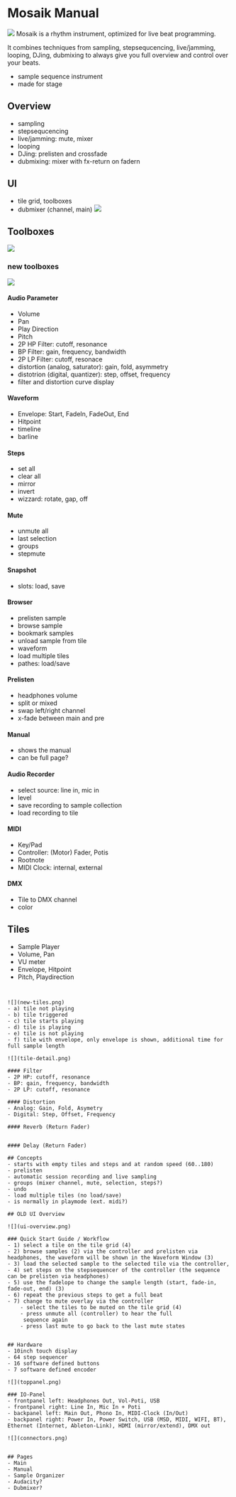 # Mosaik Manual
![](logo.png)
Mosaik is a rhythm instrument, optimized for live beat programming. 

It combines techniques from sampling, stepsequcencing, live/jamming, looping, DJing, dubmixing to always give you full overview and control over your beats.

- sample sequence instrument
- made for stage

## Overview
- sampling
- stepsequcencing
- live/jamming: mute, mixer
- looping
- DJing: prelisten and crossfade
- dubmixing: mixer with fx-return on fadern

## UI
- tile grid, toolboxes
- dubmixer (channel, main)
![](new-ui.png)


## Toolboxes

![](toolboxes.png)

### new toolboxes
![](hwui-gui.png)


#### Audio Parameter
- Volume
- Pan
- Play Direction
- Pitch
- 2P HP Filter: cutoff, resonance
- BP Filter: gain, frequency, bandwidth
- 2P LP Filter: cutoff, resonace
- distortion (analog, saturator): gain, fold, asymmetry
- distotrion (digital, quantizer): step, offset, frequency
- filter and distortion curve display 

#### Waveform 
- Envelope: Start, FadeIn, FadeOut, End
- Hitpoint
- timeline
- barline

#### Steps
- set all
- clear all
- mirror
- invert 
- wizzard: rotate, gap, off 

#### Mute
- unmute all
- last selection
- groups
- stepmute

#### Snapshot
- slots: load, save

#### Browser
- prelisten sample
- browse sample
- bookmark samples
- unload sample from tile
- waveform
- load multiple tiles
- pathes: load/save

#### Prelisten
- headphones volume
- split or mixed
- swap left/right channel
- x-fade between main and pre

#### Manual
- shows the manual
- can be full page?

#### Audio Recorder
- select source: line in, mic in
- level
- save recording to sample collection
- load recording to tile

#### MIDI
- Key/Pad
- Controller: (Motor) Fader, Potis
- Rootnote
- MIDI Clock: internal, external

#### DMX
- Tile to DMX channel
- color

## Tiles
- Sample Player
- Volume, Pan
- VU meter
- Envelope, Hitpoint
- Pitch, Playdirection 
~~~~- FX: Distortion, Filter


![](new-tiles.png)
- a) tile not playing
- b) tile triggered
- c) tile starts playing
- d) tile is playing
- e) tile is not playing
- f) tile with envelope, only envelope is shown, additional time for full sample length

![](tile-detail.png)

#### Filter
- 2P HP: cutoff, resonance
- BP: gain, frequency, bandwidth 
- 2P LP: cutoff, resonance

#### Distortion
- Analog: Gain, Fold, Asymetry
- Digital: Step, Offset, Frequency

#### Reverb (Return Fader)


#### Delay (Return Fader)

## Concepts
- starts with empty tiles and steps and at random speed (60..180)
- prelisten
- automatic session recording and live sampling
- groups (mixer channel, mute, selection, steps?)
- undo
- load multiple tiles (no load/save)
- is normally in playmode (ext. midi?)

## OLD UI Overview

![](ui-overview.png)

### Quick Start Guide / Workflow
- 1) select a tile on the tile grid (4)
- 2) browse samples (2) via the controller and prelisten via headphones, the waveform will be shown in the Waveform Window (3)
- 3) load the selected sample to the selected tile via the controller,
- 4) set steps on the stepsequencer of the controller (the sequence can be prelisten via headphones)
- 5) use the fadelope to change the sample length (start, fade-in, fade-out, end) (3)
- 6) repeat the previous steps to get a full beat
- 7) change to mute overlay via the controller
    - select the tiles to be muted on the tile grid (4)
    - press unmute all (controller) to hear the full
     sequence again
    - press last mute to go back to the last mute states 


## Hardware
- 10inch touch display
- 64 step sequencer
- 16 software defined buttons
- 7 software defined encoder 

![](toppanel.png)

### IO-Panel
- frontpanel left: Headphones Out, Vol-Poti, USB
- frontpanel right: Line In, Mic In + Poti
- backpanel left: Main Out, Phono In, MIDI-Clock (In/Out)
- backpanel right: Power In, Power Switch, USB (MSD, MIDI, WIFI, BT), Ethernet (Internet, Ableton-Link), HDMI (mirror/extend), DMX out

![](connectors.png)


## Pages
- Main
- Manual
- Sample Organizer
- Audacity?
- Dubmixer?






